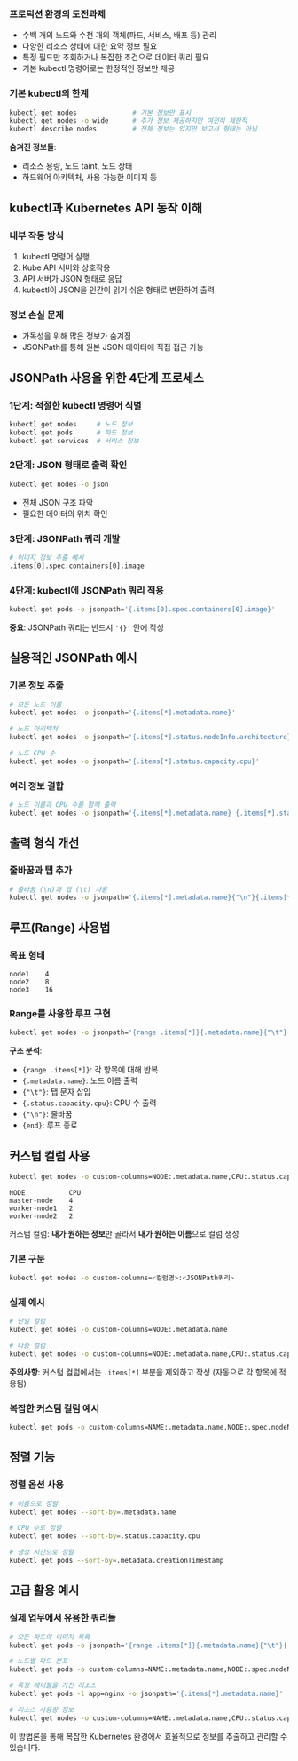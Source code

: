 ### 프로덕션 환경의 도전과제

- 수백 개의 노드와 수천 개의 객체(파드, 서비스, 배포 등) 관리
- 다양한 리소스 상태에 대한 요약 정보 필요
- 특정 필드만 조회하거나 복잡한 조건으로 데이터 쿼리 필요
- 기본 kubectl 명령어로는 한정적인 정보만 제공

### 기본 kubectl의 한계

```bash
kubectl get nodes              # 기본 정보만 표시
kubectl get nodes -o wide      # 추가 정보 제공하지만 여전히 제한적
kubectl describe nodes         # 전체 정보는 있지만 보고서 형태는 아님
```

**숨겨진 정보들**:

- 리소스 용량, 노드 taint, 노드 상태
- 하드웨어 아키텍처, 사용 가능한 이미지 등

## kubectl과 Kubernetes API 동작 이해

### 내부 작동 방식

1. kubectl 명령어 실행
2. Kube API 서버와 상호작용
3. API 서버가 JSON 형태로 응답
4. kubectl이 JSON을 인간이 읽기 쉬운 형태로 변환하여 출력

### 정보 손실 문제

- 가독성을 위해 많은 정보가 숨겨짐
- JSONPath를 통해 원본 JSON 데이터에 직접 접근 가능

## JSONPath 사용을 위한 4단계 프로세스

### 1단계: 적절한 kubectl 명령어 식별

```bash
kubectl get nodes     # 노드 정보
kubectl get pods      # 파드 정보
kubectl get services  # 서비스 정보
```

### 2단계: JSON 형태로 출력 확인

```bash
kubectl get nodes -o json
```

- 전체 JSON 구조 파악
- 필요한 데이터의 위치 확인

### 3단계: JSONPath 쿼리 개발

```bash
# 이미지 정보 추출 예시
.items[0].spec.containers[0].image
```

### 4단계: kubectl에 JSONPath 쿼리 적용

```bash
kubectl get pods -o jsonpath='{.items[0].spec.containers[0].image}'
```

**중요**: JSONPath 쿼리는 반드시 `'{}'` 안에 작성

## 실용적인 JSONPath 예시

### 기본 정보 추출

```bash
# 모든 노드 이름
kubectl get nodes -o jsonpath='{.items[*].metadata.name}'

# 노드 아키텍처
kubectl get nodes -o jsonpath='{.items[*].status.nodeInfo.architecture}'

# 노드 CPU 수
kubectl get nodes -o jsonpath='{.items[*].status.capacity.cpu}'
```

### 여러 정보 결합

```bash
# 노드 이름과 CPU 수를 함께 출력
kubectl get nodes -o jsonpath='{.items[*].metadata.name} {.items[*].status.capacity.cpu}'
```

## 출력 형식 개선

### 줄바꿈과 탭 추가

```bash
# 줄바꿈 (\n)과 탭 (\t) 사용
kubectl get nodes -o jsonpath='{.items[*].metadata.name}{"\n"}{.items[*].status.capacity.cpu}'
```

## 루프(Range) 사용법

### 목표 형태

```
node1    4
node2    8
node3    16
```

### Range를 사용한 루프 구현

```bash
kubectl get nodes -o jsonpath='{range .items[*]}{.metadata.name}{"\t"}{.status.capacity.cpu}{"\n"}{end}'
```

**구조 분석**:

- `{range .items[*]}`: 각 항목에 대해 반복
- `{.metadata.name}`: 노드 이름 출력
- `{"\t"}`: 탭 문자 삽입
- `{.status.capacity.cpu}`: CPU 수 출력
- `{"\n"}`: 줄바꿈
- `{end}`: 루프 종료

## 커스텀 컬럼 사용

```bash
kubectl get nodes -o custom-columns=NODE:.metadata.name,CPU:.status.capacity.cpu
```

```
NODE           CPU
master-node    4
worker-node1   2
worker-node2   2
```

커스텀 컬럼: **내가 원하는 정보**만 골라서 **내가 원하는 이름**으로 컬럼 생성

### 기본 구문

```bash
kubectl get nodes -o custom-columns=<컬럼명>:<JSONPath쿼리>
```

### 실제 예시

```bash
# 단일 컬럼
kubectl get nodes -o custom-columns=NODE:.metadata.name

# 다중 컬럼
kubectl get nodes -o custom-columns=NODE:.metadata.name,CPU:.status.capacity.cpu
```

**주의사항**: 커스텀 컬럼에서는 `.items[*]` 부분을 제외하고 작성 (자동으로 각 항목에 적용됨)

### 복잡한 커스텀 컬럼 예시

```bash
kubectl get pods -o custom-columns=NAME:.metadata.name,NODE:.spec.nodeName,IMAGE:.spec.containers[0].image
```

## 정렬 기능

### 정렬 옵션 사용

```bash
# 이름으로 정렬
kubectl get nodes --sort-by=.metadata.name

# CPU 수로 정렬
kubectl get nodes --sort-by=.status.capacity.cpu

# 생성 시간으로 정렬
kubectl get pods --sort-by=.metadata.creationTimestamp
```

## 고급 활용 예시

### 실제 업무에서 유용한 쿼리들

```bash
# 모든 파드의 이미지 목록
kubectl get pods -o jsonpath='{range .items[*]}{.metadata.name}{"\t"}{.spec.containers[0].image}{"\n"}{end}'

# 노드별 파드 분포
kubectl get pods -o custom-columns=NAME:.metadata.name,NODE:.spec.nodeName --sort-by=.spec.nodeName

# 특정 레이블을 가진 리소스
kubectl get pods -l app=nginx -o jsonpath='{.items[*].metadata.name}'

# 리소스 사용량 정보
kubectl get nodes -o custom-columns=NAME:.metadata.name,CPU:.status.capacity.cpu,MEMORY:.status.capacity.memory
```


이 방법론을 통해 복잡한 Kubernetes 환경에서 효율적으로 정보를 추출하고 관리할 수 있습니다.